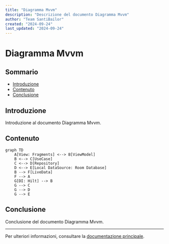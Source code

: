 ```yaml
---
title: "Diagramma Mvvm"
description: "Descrizione del documento Diagramma Mvvm"
author: "Team SantiBailor"
created: "2024-09-24"
last_updated: "2024-09-24"
---
```


# Diagramma Mvvm

## Sommario
- [Introduzione](#introduzione)
- [Contenuto](#contenuto)
- [Conclusione](#conclusione)

## Introduzione
Introduzione al documento Diagramma Mvvm.

## Contenuto
```mermaid
graph TD
    A[View: Fragments] <--> B[ViewModel]
    B <--> C[UseCase]
    C <--> D[Repository]
    D <--> E[Local DataSource: Room Database]
    B --> F[LiveData]
    F --> A
    G[DI: Hilt] --> B
    G --> C
    G --> D
    G --> E
```
## Conclusione
Conclusione del documento Diagramma Mvvm.

---
Per ulteriori informazioni, consultare la [documentazione principale](../README.md).
